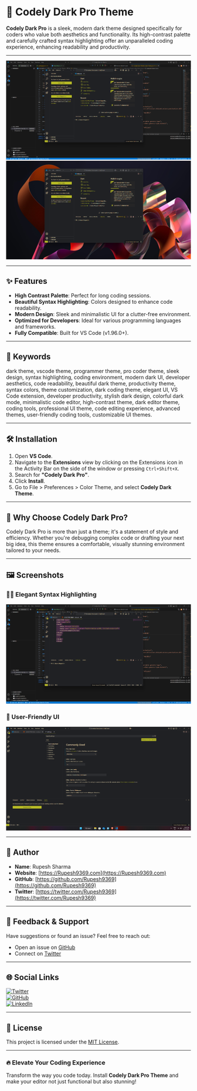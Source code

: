 # 🌌 Codely Dark Pro Theme  

**Codely Dark Pro** is a sleek, modern dark theme designed specifically for coders who value both aesthetics and functionality. Its high-contrast palette and carefully crafted syntax highlighting offer an unparalleled coding experience, enhancing readability and productivity.  

---

![Codely Dark Pro Preview 1](https://raw.githubusercontent.com/Rupesh9369/Codely-Dark-Pro-Theme/refs/heads/main/Screenshots/1.png)  
![Codely Dark Pro Preview 2](https://raw.githubusercontent.com/Rupesh9369/Codely-Dark-Pro-Theme/refs/heads/main/Screenshots/2.png)  
 

---

## ✨ Features  

- **High Contrast Palette**: Perfect for long coding sessions.  
- **Beautiful Syntax Highlighting**: Colors designed to enhance code readability.  
- **Modern Design**: Sleek and minimalistic UI for a clutter-free environment.  
- **Optimized for Developers**: Ideal for various programming languages and frameworks.  
- **Fully Compatible**: Built for VS Code (v1.96.0+).  

---

## 🔑 Keywords  

dark theme, vscode theme, programmer theme, pro coder theme, sleek design, syntax highlighting, coding environment, modern dark UI, developer aesthetics, code readability, beautiful dark theme, productivity theme, syntax colors, theme customization, dark coding theme, elegant UI, VS Code extension, developer productivity, stylish dark design, colorful dark mode, minimalistic code editor, high-contrast theme, dark editor theme, coding tools, professional UI theme, code editing experience, advanced themes, user-friendly coding tools, customizable UI themes.  

---

## 🛠️ Installation  

1. Open **VS Code**.  
2. Navigate to the **Extensions** view by clicking on the Extensions icon in the Activity Bar on the side of the window or pressing `Ctrl+Shift+X`.  
3. Search for **"Codely Dark Pro"**.  
4. Click **Install**.  
5. Go to File > Preferences > Color Theme, and select **Codely Dark Theme**.  

---

## 🌟 Why Choose Codely Dark Pro?  

Codely Dark Pro is more than just a theme; it's a statement of style and efficiency. Whether you're debugging complex code or drafting your next big idea, this theme ensures a comfortable, visually stunning environment tailored to your needs.  

---

## 🖼️ Screenshots  

### 🧑‍💻 Elegant Syntax Highlighting  
![Syntax Highlighting](https://raw.githubusercontent.com/Rupesh9369/Codely-Dark-Pro-Theme/refs/heads/main/Screenshots/3.png)  

### 🚀 User-Friendly UI  
![UI Design](https://raw.githubusercontent.com/Rupesh9369/Codely-Dark-Pro-Theme/refs/heads/main/Screenshots/4.png)  

---

## 👤 Author  

- **Name**: Rupesh Sharma  
- **Website**: [https://Rupesh9369.com](https://Rupesh9369.com)  
- **GitHub**: [https://github.com/Rupesh9369](https://github.com/Rupesh9369)  
- **Twitter**: [https://twitter.com/Rupesh9369](https://twitter.com/Rupesh9369)  

---

## 💬 Feedback & Support  

Have suggestions or found an issue? Feel free to reach out:  

- Open an issue on [GitHub](https://github.com/Rupesh9369/Codely-Dark-Theme/issues)  
- Connect on [Twitter](https://twitter.com/Rupesh9369)  

---

## 🌐 Social Links  

[![Twitter](https://img.shields.io/badge/Twitter-Follow-blue?logo=twitter)](https://twitter.com/Rupesh9369)  
[![GitHub](https://img.shields.io/badge/GitHub-Visit-green?logo=github)](https://github.com/Rupesh9369)  
[![LinkedIn](https://img.shields.io/badge/LinkedIn-Connect-blue?logo=linkedin)](https://linkedin.com/in/Rupesh9369)  

---

## 📃 License  

This project is licensed under the [MIT License](https://opensource.org/licenses/MIT).  

---

### 🔥 Elevate Your Coding Experience  

Transform the way you code today. Install **Codely Dark Pro Theme** and make your editor not just functional but also stunning!  
